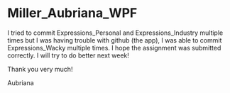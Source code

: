 Miller_Aubriana_WPF
===================
I tried to commit Expressions_Personal and Expressions_Industry multiple times but I was having trouble with github (the app),
I was able to commit Expressions_Wacky multiple times. I hope the assignment was submitted correctly. I will try to do better
next week!

Thank you very much!

Aubriana
